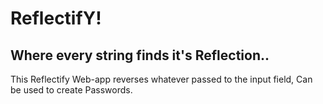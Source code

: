 # ReflectifY!
## Where every string finds it's Reflection..
This Reflectify Web-app reverses whatever passed to the input field, Can be used to create Passwords.
